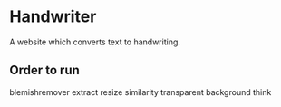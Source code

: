 # Handwriter
A website which converts text to handwriting.

## Order to run
blemishremover
extract
resize
similarity
transparent
background
think
